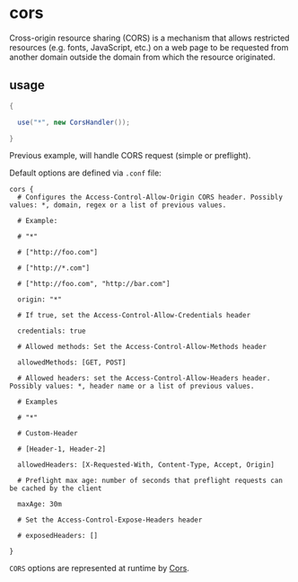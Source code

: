 # cors

Cross-origin resource sharing (CORS) is a mechanism that allows restricted resources
(e.g. fonts, JavaScript, etc.) on a web page to be requested from another domain outside the domain from which the resource originated.

## usage

```java
{

  use("*", new CorsHandler());

}
```

Previous example, will handle CORS request (simple or preflight).

Default options are defined via ```.conf``` file:

```properties
cors {
  # Configures the Access-Control-Allow-Origin CORS header. Possibly values: *, domain, regex or a list of previous values.

  # Example:

  # "*"

  # ["http://foo.com"]

  # ["http://*.com"]

  # ["http://foo.com", "http://bar.com"]

  origin: "*"

  # If true, set the Access-Control-Allow-Credentials header

  credentials: true

  # Allowed methods: Set the Access-Control-Allow-Methods header

  allowedMethods: [GET, POST]

  # Allowed headers: set the Access-Control-Allow-Headers header. Possibly values: *, header name or a list of previous values.

  # Examples

  # "*"

  # Custom-Header

  # [Header-1, Header-2]

  allowedHeaders: [X-Requested-With, Content-Type, Accept, Origin]

  # Preflight max age: number of seconds that preflight requests can be cached by the client

  maxAge: 30m

  # Set the Access-Control-Expose-Headers header

  # exposedHeaders: []

}
```

```CORS``` options are represented at runtime by [Cors]({{defdocs}}/handlers/Cors.html).

